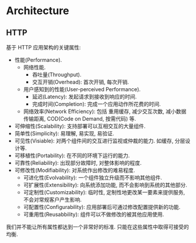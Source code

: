 # Architecture
## HTTP
基于 HTTP 应用架构的关键属性:
* 性能(Performance).
    * 网络性能.
        * 吞吐量(Throughput).
        * 交互开销(Overhead): 首次开销, 每次开销.
    * 用户感知到的性能(User-perceived Performance).
        * 延迟(Latency): 发起请求到接收到响应的时间.
        * 完成时间(Completion): 完成一个应用动作所花费的时间.
    * 网络效率(Network Efficiency): 包括 重用缓存, 减少交互次数, 减小数据传输距离, COD(Code on Demand, 按需代码) 等.
* 可伸缩性(Scalability): 支持部署可以互相交互的大量组件.
* 简单性(Simplicity): 易理解, 易实现, 易验证.
* 可见性(Visiable): 对两个组件间的交互进行监视或仲裁的能力. 如缓存, 分层设计等. 
* 可移植性(Portability): 在不同的环境下运行的能力.
* 可靠性(Reliability): 出现部分故障时, 对整体影响的程度.
* 可修改性(Modifiability): 对系统作出修改的难易程度.
    * 可进化性(Evolvability): 一个组件独立升级而不影响其他组件.
    * 可扩展性(Extensibility): 向系统添加功能, 而不会影响到系统的其他部分.
    * 可定制性(Customizability): 临时性, 定制性地更改某一要素来提供服务, 不会对常规客户产生影响.
    * 可配置性(Configurability): 应用部署后可通过修改配置提供新的功能.
    * 可重用性(Reusabbility): 组件可以不做修改的被其他应用使用.

我们并不能让所有属性都达到一个非常好的标准. 只能在这些属性中取得可接受的均衡.
